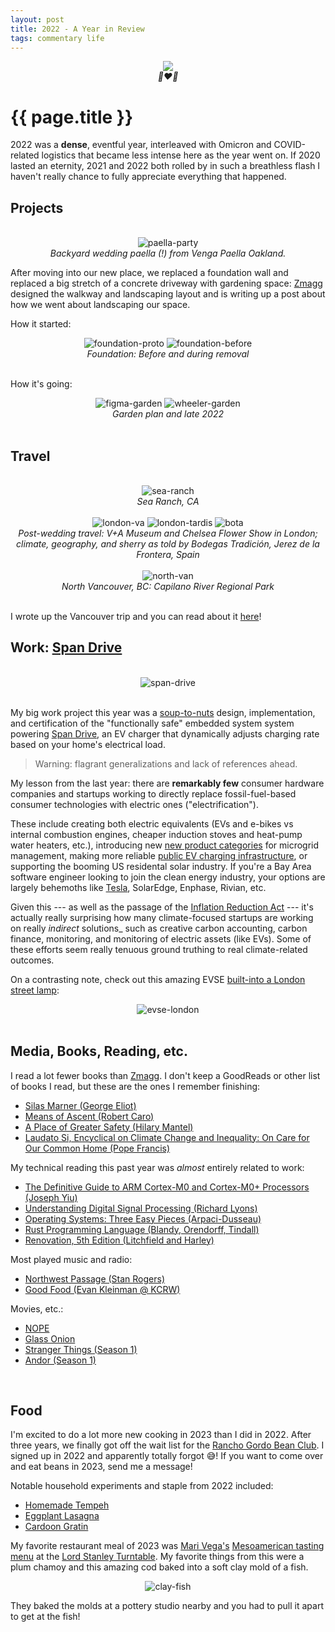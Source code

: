 ```yaml
---
layout: post
title: 2022 - A Year in Review
tags: commentary life
---
```


<div style="text-align: center;">
    <img src="https://user-images.githubusercontent.com/353255/215311331-61d9c23d-7112-483a-8496-7ddb7221b9c7.jpg" style="max-width: 75%; height: auto;">
    <div><i>👩‍❤️‍👨</i></div>
</div>

# {{ page.title }}

2022 was a **dense**, eventful year, interleaved with Omicron and COVID-related
logistics that became less intense here as the year went on. If 2020 lasted an
eternity, 2021 and 2022 both rolled by in such a breathless flash I haven't
really chance to fully appreciate everything that happened.

## Projects
<br>
<div style="text-align: center;">
    <img src="https://user-images.githubusercontent.com/353255/215311337-a3432b40-b477-47d8-80bd-bd088341d606.png" style="max-width: 75%; height: auto;" alt="paella-party">
    <div><i>Backyard wedding paella (!) from Venga Paella Oakland.</i></div>
</div>

After moving into our new place, we replaced a foundation wall and replaced a
big stretch of a concrete driveway with gardening space:
[Zmagg](https://zmagg.com/) designed the walkway and landscaping layout and is
writing up a post about how we went about landscaping our space.<br>

How it started:

<div style="text-align: center;">
    <img src="https://user-images.githubusercontent.com/353255/215311648-d20daba9-5770-451d-b0eb-952ea7282b0f.png" style="max-width: 75%; height: auto;" alt="foundation-proto">
    <img src="https://user-images.githubusercontent.com/353255/215311638-28ecb409-2845-442b-b5ce-d03cda6eb7ae.png" style="max-width: 100%; height: auto;" alt="foundation-before">
    <div><i>Foundation: Before and during removal</i></div>
</div><br>

How it's going:

<div style="text-align: center;">
    <img src="https://user-images.githubusercontent.com/353255/215311633-dee743f3-c505-4b21-bf5f-132ea5426d34.jpeg" style="max-width: 75%; height: auto;" alt="figma-garden">
    <img src="https://user-images.githubusercontent.com/353255/215311658-c36a7574-7cca-482f-9c07-04b3e8dd6d20.png" style="max-width: 80%; height: auto;" alt="wheeler-garden">
    <div><i>Garden plan and late 2022</i></div>
</div><br>

## Travel
<br>
<div style="text-align: center;">
    <img src="https://user-images.githubusercontent.com/353255/215311301-916abcf2-035c-46be-b3c0-8183aaead9f9.png" style="max-width: 75%; height: auto;" alt="sea-ranch">
    <div><i>Sea Ranch, CA</i></div>
</div><br>

<div style="text-align: center;">
    <img src="https://user-images.githubusercontent.com/353255/215311310-aba269db-d746-4eef-aaff-9492417bec02.png" style="max-width: 75%; height: auto;" alt="london-va">
    <img src="https://user-images.githubusercontent.com/353255/215311315-a8580513-1265-44f9-b831-b35ec9d9637a.png" style="max-width: 75%; height: auto;" alt="london-tardis">
    <img src="https://user-images.githubusercontent.com/353255/215311321-92655237-5f0b-4b61-93f8-915654ed3a19.png" style="max-width: 90%; height: auto;" alt="bota">
    <div><i>Post-wedding travel: V+A Museum and Chelsea Flower Show in London; climate, geography, and sherry as told by Bodegas Tradición, Jerez de la Frontera, Spain</i></div>
</div><br>

<div style="text-align: center;">
    <img src="https://user-images.githubusercontent.com/353255/215311324-390ff72c-c828-4634-a6f9-8b14d5136045.png" style="max-width: 90%; height: auto;" alt="north-van">
    <div><i>North Vancouver, BC: Capilano River Regional Park</i></div>
</div><br>

I wrote up the Vancouver trip and you can read about it [here][vancouver]!

[vancouver]: https://mookerji.github.io/2022/10/30/vancouver.html

## Work: [Span Drive][span-drive]
<br>
<div style="text-align: center;">
    <img src="https://user-images.githubusercontent.com/353255/215311591-ccbd2d9f-6f0e-4341-9b33-6fff62fa09ff.png" style="max-width: 85%; height: auto;" alt="span-drive">
</div><br>

My big work project this year was a
[soup-to-nuts](https://en.wikipedia.org/wiki/Soup_to_nuts) design,
implementation, and certification of the "functionally safe" embedded system
system powering [Span Drive][span-drive], an EV charger that dynamically adjusts
charging rate based on your home's electrical load.
 
> Warning: flagrant generalizations and lack of references ahead.

My lesson from the last year: there are **remarkably few** consumer hardware
companies and startups working to directly replace fossil-fuel-based consumer
technologies with electric ones ("electrification").

These include creating both electric equivalents (EVs and e-bikes vs internal
combustion engines, cheaper induction stoves and heat-pump water heaters, etc.),
introducing new [new product categories](https://www.span.io/panel) for
microgrid management, making more reliable [public EV charging
infrastructure][ars], or supporting the booming US residental solar industry. If
you're a Bay Area software engineer looking to join the clean energy industry,
your options are largely behemoths like
[Tesla](https://www.teamblind.com/company/Tesla/), SolarEdge, Enphase, Rivian,
etc.
  
Given this --- as well as the passage of the [Inflation Reduction Act][ira] ---
it's actually really surprising how many climate-focused startups are working on
really _indirect_ solutions_ such as creative carbon accounting, carbon finance,
monitoring, and monitoring of electric assets (like EVs). Some of these efforts
seem really tenuous ground truthing to real climate-related outcomes.

On a contrasting note, check out this amazing EVSE [built-into a London street
lamp](https://thedriven.io/2020/03/24/siemens-converts-all-lamp-posts-on-residential-street-to-electric-car-chargers/):

<div style="text-align: center;">
    <img src="https://user-images.githubusercontent.com/353255/215311597-eecd95a6-55b1-40fe-a7e0-75b4dba1cf65.png" style="max-width: 75%; height: auto;" alt="evse-london">
</div><br>

[span-drive]: https://www.span.io/drive
[ira]: https://www.congress.gov/bill/117th-congress/house-bill/5376/text
[ars]: https://arstechnica.com/cars/2023/01/the-us-needs-8x-more-ev-chargers-by-2030-according-to-new-report/

## Media, Books, Reading, etc.

I read a lot fewer books than [Zmagg](https://zmagg.com/). I don't keep a
GoodReads or other list of books I read, but these are the ones I remember
finishing:

- [Silas Marner (George Eliot)][eliot]
- [Means of Ascent (Robert Caro)][lbj]
- [A Place of Greater Safety (Hilary Mantel)][mantel]
- [Laudato Si, Encyclical on Climate Change and Inequality: On Care for Our
  Common Home (Pope Francis)][laudato_li]

My technical reading this past year was _almost_ entirely related to work:

- [The Definitive Guide to ARM Cortex-M0 and Cortex-M0+ Processors (Joseph Yiu)][arm]
- [Understanding Digital Signal Processing (Richard Lyons)][dsp]
- [Operating Systems: Three Easy Pieces (Arpaci-Dusseau)][ostep]
- [Rust Programming Language (Blandy, Orendorff, Tindall)][blandy]
- [Renovation, 5th Edition (Litchfield and Harley)][renovation]

Most played music and radio:

- [Northwest Passage (Stan Rogers)][nw-passage]
- [Good Food (Evan Kleinman @ KCRW)](https://www.kcrw.com/culture/shows/good-food)

[nw-passage]: https://open.spotify.com/album/6GQskZhcw8OppDepxNSUSX?si=vBuV2Y0dQWaK61Nzz3Jsfg

Movies, etc.: 

- [NOPE](https://en.wikipedia.org/wiki/Nope_(film))
- [Glass Onion](https://en.wikipedia.org/wiki/Glass_Onion:_A_Knives_Out_Mystery)
- [Stranger Things (Season 1)](https://en.wikipedia.org/wiki/Stranger_Things_(season_1))
- [Andor (Season 1)](https://en.wikipedia.org/wiki/Andor_(TV_series))

[eliot]: https://en.wikipedia.org/wiki/Silas_Marner
[mantel]: https://en.wikipedia.org/wiki/A_Place_of_Greater_Safety
[lbj]: https://www.robertcaro.com/the-books/means-of-ascent/
[ostep]: https://pages.cs.wisc.edu/~remzi/OSTEP/
[blandy]: https://www.oreilly.com/library/view/programming-rust-2nd/9781492052586/
[laudato_li]: https://www.vatican.va/content/francesco/en/encyclicals/documents/papa-francesco_20150524_enciclica-laudato-si.html
[arm]: https://www.amazon.com/Definitive-Guide-Cortex-Cortex-M0-Processors/dp/0128032774
[dsp]: https://www.amazon.com/Understanding-Digital-Signal-Processing-3rd/dp/0137027419
[renovation]: https://www.tauntonstore.com/renovation-5th-edition-7283
<br>
## Food

I'm excited to do a lot more new cooking in 2023 than I did in 2022.  After
three years, we finally got off the wait list for the [Rancho Gordo Bean
Club][bean_club]. I signed up in 2022 and apparently totally forgot 😅! If you
want to come over and eat beans in 2023, send me a message!

Notable household experiments and staple from 2022 included: 

- [Homemade Tempeh][tempeh]
- [Eggplant Lasagna][lasagna]
- [Cardoon Gratin][gratin]

My favorite restaurant meal of 2023 was [Mari
Vega's](https://www.instagram.com/chicoooatl/?hl=en) [Mesoamerican tasting
menu](https://sf.eater.com/2022/10/6/23391140/lord-stanley-mari-vega) at the
[Lord Stanley Turntable](https://www.lordstanleysf.com/). My favorite things
from this were a plum chamoy and this amazing cod baked into a soft clay mold of
a fish.

<div style="text-align: center;">
    <img src="https://user-images.githubusercontent.com/353255/215311580-08be882a-55bd-454f-a2b5-302d54317032.png" style="max-width: 75%; height: auto;" alt="clay-fish">
</div>

They baked the molds at a pottery studio nearby and you had to pull it apart to
get at the fish!

[tempeh]: https://mookerzhou.github.io/cooking_journal/necessities/2022/12/28/tempeh.html
[lasagna]: https://mookerzhou.github.io/cooking_journal/veg-main/2022/12/25/eggplant-lasagna-ish.html
[gratin]: https://mookerzhou.github.io/cooking_journal/meat/2022/12/26/cardoon-and-marrow-gratin.html
[bean_club]: https://www.ranchogordo.com/products/the-rancho-gordo-bean-club
